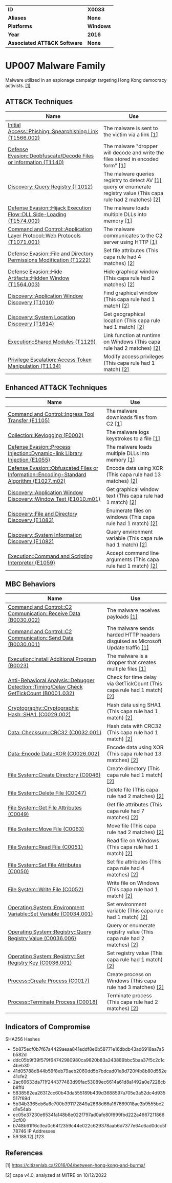 <table>
<tr>
<td><b>ID</b></td>
<td><b>X0033</b></td>
</tr>
<tr>
<td><b>Aliases</b></td>
<td><b>None</b></td>
</tr>
<tr>
<td><b>Platforms</b></td>
<td><b>Windows</b></td>
</tr>
<tr>
<td><b>Year</b></td>
<td><b>2016</b></td>
</tr>
<tr>
<td><b>Associated ATT&CK Software</b></td>
<td><b>None</b></td>
</tr>
</table>


# UP007 Malware Family

Malware utilized in an espionage campaign targeting Hong Kong democracy activists. [[1]](#1)


## ATT&CK Techniques

|Name|Use|
|---|---|
|[Initial Access::Phishing::Spearphishing Link (T1566.002)](https://attack.mitre.org/techniques/T1566/002/)|The malware is sent to the victim via a link  [[1]](#1) |
|[Defense Evasion::Deobfuscate/Decode Files or Information (T1140)](https://attack.mitre.org/techniques/T1140/)|The malware "dropper will decode and write the files stored in encoded form" [[1]](#1) |
|[Discovery::Query Registry (T1012)](https://attack.mitre.org/techniques/T1012/)|The malware queries registry to detect AV [[1]](#1) query or enumerate registry value (This capa rule had 2 matches) [[2]](#2) |
|[Defense Evasion::Hijack Execution Flow::DLL Side-Loading (T1574.002)](https://attack.mitre.org/techniques/T1574/002/)|The malware loads multiple DLLs into memory [[1]](#1) |
|[Command and Control::Application Layer Protocol::Web Protocols (T1071.001)](https://attack.mitre.org/techniques/T1071/001/)|The malware communicates to the C2 server using HTTP [[1]](#1) |
|[Defense Evasion::File and Directory Permissions Modification (T1222)](https://attack.mitre.org/techniques/T1222)|Set file attributes (This capa rule had 4 matches) [[2]](#2) |
|[Defense Evasion::Hide Artifacts::Hidden Window (T1564.003)](https://attack.mitre.org/techniques/T1564/003)|Hide graphical window (This capa rule had 2 matches) [[2]](#2) |
|[Discovery::Application Window Discovery (T1010)](https://attack.mitre.org/techniques/T1010)|Find graphical window (This capa rule had 1 match) [[2]](#2) |
|[Discovery::System Location Discovery (T1614)](https://attack.mitre.org/techniques/T1614)|Get geographical location (This capa rule had 1 match) [[2]](#2) |
|[Execution::Shared Modules (T1129)](https://attack.mitre.org/techniques/T1129)|Link function at runtime on Windows (This capa rule had 2 matches) [[2]](#2) |
|[Privilege Escalation::Access Token Manipulation (T1134)](https://attack.mitre.org/techniques/T1134)|Modify access privileges (This capa rule had 1 match) [[2]](#2) |

## Enhanced ATT&CK Techniques

|Name|Use|
|---|---|
|[Command and Control::Ingress Tool Transfer (E1105)](../command-and-control/ingress-tool-transfer.md)|The malware downloads files from C2 [[1]](#1) |
|[Collection::Keylogging (F0002)](../collection/keylogging.md)|The malware logs keystrokes to a file  [[1]](#1) |
|[Defense Evasion::Process Injection::Dynamic-link Library Injection (E1055)](../defense-evasion/process-injection.md)|The malware loads multiple DLLs into memory [[1]](#1) |
|[Defense Evasion::Obfuscated Files or Information::Encoding-Standard Algorithm (E1027.m02)](../defense-evasion/obfuscated-files-or-information.md)|Encode data using XOR (This capa rule had 13 matches) [[2]](#2) |
|[Discovery::Application Window Discovery::Window Text (E1010.m01)](../discovery/application-window-discovery.md)|Get graphical window text (This capa rule had 1 match) [[2]](#2) |
|[Discovery::File and Directory Discovery (E1083)](../discovery/file-and-directory-discovery.md)|Enumerate files on windows (This capa rule had 1 match) [[2]](#2) |
|[Discovery::System Information Discovery (E1082)](../discovery/system-information-discovery.md)|Query environment variable (This capa rule had 1 match) [[2]](#2) |
|[Execution::Command and Scripting Interpreter (E1059)](../execution/command-and-scripting-interpreter.md)|Accept command line arguments (This capa rule had 1 match) [[2]](#2) |


## MBC Behaviors

|Name|Use|
|---|---|
|[Command and Control::C2 Communication::Receive Data (B0030.002)](../command-and-control/c2-communication.md)|The malware receives payloads [[1]](#1) |
|[Command and Control::C2 Communication::Send Data (B0030.001)](../command-and-control/c2-communication.md)|The malware sends harded HTTP headers disguised as Microsoft Update traffic [[1]](#1) |
|[Execution::Install Additional Program (B0023)](../execution/install-additional-program.md)|The malware is a dropper that creates multiple files [[1]](#1) |
|[Anti-Behavioral Analysis::Debugger Detection::Timing/Delay Check GetTickCount (B0001.032)](../anti-behavioral-analysis/debugger-detection.md)|Check for time delay via GetTickCount (This capa rule had 1 match) [[2]](#2) |
|[Cryptography::Cryptographic Hash::SHA1 (C0029.002)](../micro-behaviors/cryptography/cryptographic-hash.md)|Hash data using SHA1 (This capa rule had 1 match) [[2]](#2) |
|[Data::Checksum::CRC32 (C0032.001)](../micro-behaviors/data/checksum.md)|Hash data with CRC32 (This capa rule had 1 match) [[2]](#2) |
|[Data::Encode Data::XOR (C0026.002)](../micro-behaviors/data/encode-data.md)|Encode data using XOR (This capa rule had 13 matches) [[2]](#2) |
|[File System::Create Directory (C0046)](../micro-behaviors/file-system/create-directory.md)|Create directory (This capa rule had 1 match) [[2]](#2) |
|[File System::Delete File (C0047)](../micro-behaviors/file-system/delete-file.md)|Delete file (This capa rule had 2 matches) [[2]](#2) |
|[File System::Get File Attributes (C0049)](../micro-behaviors/file-system/get-file-attributes.md)|Get file attributes (This capa rule had 7 matches) [[2]](#2) |
|[File System::Move File (C0063)](../micro-behaviors/file-system/move-file.md)|Move file (This capa rule had 2 matches) [[2]](#2) |
|[File System::Read File (C0051)](../micro-behaviors/file-system/read-file.md)|Read file on Windows (This capa rule had 1 match) [[2]](#2) |
|[File System::Set File Attributes (C0050)](../micro-behaviors/file-system/set-file-attributes.md)|Set file attributes (This capa rule had 4 matches) [[2]](#2) |
|[File System::Write File (C0052)](../micro-behaviors/file-system/write-file.md)|Write file on Windows (This capa rule had 1 match) [[2]](#2) |
|[Operating System::Environment Variable::Set Variable (C0034.001)](../micro-behaviors/operating-system/environment-variable.md)|Set environment variable (This capa rule had 1 match) [[2]](#2) |
|[Operating System::Registry::Query Registry Value (C0036.006)](../micro-behaviors/operating-system/registry.md)|Query or enumerate registry value (This capa rule had 2 matches) [[2]](#2) |
|[Operating System::Registry::Set Registry Key (C0036.001)](../micro-behaviors/operating-system/registry.md)|Set registry value (This capa rule had 1 match) [[2]](#2) |
|[Process::Create Process (C0017)](../micro-behaviors/process/create-process.md)|Create process on Windows (This capa rule had 3 matches) [[2]](#2) |
|[Process::Terminate Process (C0018)](../micro-behaviors/process/terminate-process.md)|Terminate process (This capa rule had 2 matches) [[2]](#2) |

## Indicators of Compromise

SHA256 Hashes
- 5b875ecf0b7f67a4429aeaa841eddf8e6b58771e16dbdb43ad6918aa7a5b582d
- ddc05b9f39f579f64742980980ca9820b83a243889bbc5baa37f5c2c1c4beb30
- 41d05788d844b59f8eb79aeb2060dd5b7bdcad01e8d720f4b8b80d552e41cfe2
- 2ac69633da711f244377483d99fac53089ec6614a61d8a1492a0e7228cbb8ffd
- 5838582ea26312cc60b43da555189b439d3688597a705e3a52dc4d935517f69d
- 5b34b3365eb6a6c700b391172849a2668d66a167669018ae3b9555bc2d1e54ab
- ec05e37230e6534fa148b8e022f797ad0afe80f699fbd222a46672118663cf00
- b748b61ff6c3ea0c64f2359c44e022c629378aab6d7377e64c6ad0dcc5f78746
IP Addresses
- 59.188.12[.]123

## References

<a name="1">[1]</a> https://citizenlab.ca/2016/04/between-hong-kong-and-burma/

<a name="2">[2]</a> capa v4.0, analyzed at MITRE on 10/12/2022

